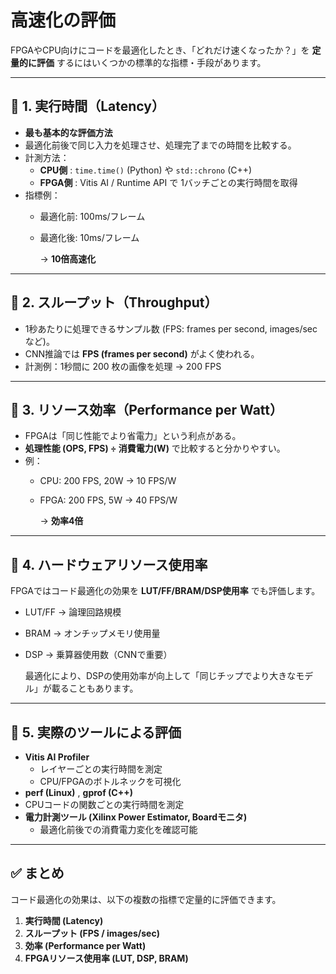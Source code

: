 # 高速化の評価

FPGAやCPU向けにコードを最適化したとき、「どれだけ速くなったか？」を **定量的に評価** するにはいくつかの標準的な指標・手段があります。

---

## 🔹 1. 実行時間（Latency）

* **最も基本的な評価方法**
* 最適化前後で同じ入力を処理させ、処理完了までの時間を比較する。
* 計測方法：
  * **CPU側** : `time.time()` (Python) や `std::chrono` (C++)
  * **FPGA側** : Vitis AI / Runtime API で 1バッチごとの実行時間を取得
* 指標例：
  * 最適化前: 100ms/フレーム
  * 最適化後: 10ms/フレーム

    → **10倍高速化**

---

## 🔹 2. スループット（Throughput）

* 1秒あたりに処理できるサンプル数 (FPS: frames per second, images/sec など)。
* CNN推論では **FPS (frames per second)** がよく使われる。
* 計測例：1秒間に 200 枚の画像を処理 → 200 FPS

---

## 🔹 3. リソース効率（Performance per Watt）

* FPGAは「同じ性能でより省電力」という利点がある。
* **処理性能 (OPS, FPS) ÷ 消費電力(W)** で比較すると分かりやすい。
* 例：
  * CPU: 200 FPS, 20W → 10 FPS/W
  * FPGA: 200 FPS, 5W → 40 FPS/W

    → **効率4倍**

---

## 🔹 4. ハードウェアリソース使用率

FPGAではコード最適化の効果を **LUT/FF/BRAM/DSP使用率** でも評価します。

* LUT/FF → 論理回路規模
* BRAM → オンチップメモリ使用量
* DSP → 乗算器使用数（CNNで重要）

  最適化により、DSPの使用効率が向上して「同じチップでより大きなモデル」が載ることもあります。

---

## 🔹 5. 実際のツールによる評価

* **Vitis AI Profiler**
  * レイヤーごとの実行時間を測定
  * CPU/FPGAのボトルネックを可視化
* **perf (Linux)** , **gprof (C++)**
* CPUコードの関数ごとの実行時間を測定
* **電力計測ツール (Xilinx Power Estimator, Boardモニタ)**
  * 最適化前後での消費電力変化を確認可能

---

## ✅ まとめ

コード最適化の効果は、以下の複数の指標で定量的に評価できます。

1. **実行時間 (Latency)**
2. **スループット (FPS / images/sec)**
3. **効率 (Performance per Watt)**
4. **FPGAリソース使用率 (LUT, DSP, BRAM)**
